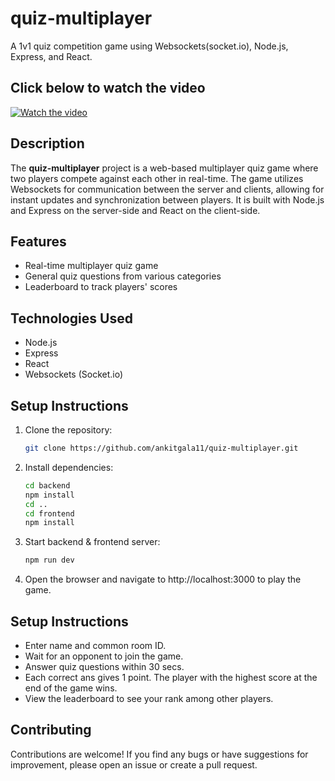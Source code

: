 # quiz-multiplayer

A 1v1 quiz competition game using Websockets(socket.io), Node.js, Express, and React.

## Click below to watch the video

[![Watch the video](https://img.youtube.com/vi/7f7tU3cTyRQ/maxresdefault.jpg)](https://youtu.be/7f7tU3cTyRQ)

## Description

The **quiz-multiplayer** project is a web-based multiplayer quiz game where two players compete against each other in real-time. The game utilizes Websockets for communication between the server and clients, allowing for instant updates and synchronization between players. It is built with Node.js and Express on the server-side and React on the client-side.

## Features

- Real-time multiplayer quiz game
- General quiz questions from various categories
- Leaderboard to track players' scores


## Technologies Used

- Node.js
- Express
- React
- Websockets (Socket.io)

## Setup Instructions

1. Clone the repository:

   ```bash
   git clone https://github.com/ankitgala11/quiz-multiplayer.git
   
2. Install dependencies:

   ```bash
   cd backend 
   npm install
   cd ..
   cd frontend
   npm install

3. Start backend & frontend server:
   ```bash
   npm run dev

4. Open the browser and navigate to http://localhost:3000 to play the game.

## Setup Instructions

- Enter name and common room ID.
- Wait for an opponent to join the game.
- Answer quiz questions within 30 secs.
- Each correct ans gives 1 point. The player with the highest score at the end of the game wins.
- View the leaderboard to see your rank among other players.

## Contributing
Contributions are welcome! If you find any bugs or have suggestions for improvement, please open an issue or create a pull request.

   

